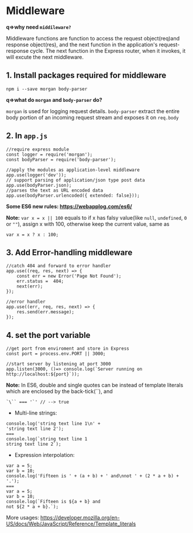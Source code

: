 # Middleware

**q=>why need `middileware?`**

Middleware functions are function to access the request object(req)and response object(res), and the next function in the application's request-response cycle. The next function in the Express router, when it invokes, it will excute the next middleware. 


## 1. Install packages required for middleware

```
npm i --save morgan body-parser
```


**q=>what do `morgan` and `body-parser` do?**

`morgan` is used for logging request details.
`body-parser` extract the entire body portion of an incoming request stream and exposes it on `req.body`


## 2. In `app.js`

```
//require express module
const logger = require('morgan');
const bodyParser = require('body-parser');

//apply the modules as application-level middleware
app.use(logger('dev'));
// support parsing of application/json type post data
app.use(bodyParser.json);
//parses the text as URL encoded data
app.use(bodyParser.urlencoded({ extended: false}));
```


**Some ES6 new rules: <https://webapplog.com/es6/>**

**Note:** `var x = x || 100` equals to if x has falsy value(like `null`, `undefined`, `0` or `""`), assign x with 100, otherwise keep the current value, same as 
```
var x = x ? x : 100;
```


## 3. Add Error-handling middleware

```
//catch 404 and forward to error handler
app.use((req, res, next) => {
    const err = new Error('Page Not Found');
    err.status =  404;
    next(err);
});

//error handler
app.use((err, req, res, next) => {
    res.send(err.message);
});
```


## 4. set the port variable
```
//get port from enviroment and store in Express
const port = process.env.PORT || 3000;

//start server by listening at port 3000
app.listen(3000, ()=> console.log(`Server running on http://localhost:${port}`));
```


**Note:** In ES6, double and single quotes can be instead of template literals which are enclosed by the back-tick(``), and

```
`\`` === '`' // --> true
```

- Multi-line strings:

```
console.log('string text line 1\n' +
'string text line 2');
===
console.log(`string text line 1
string text line 2`);
```

- Expression interpolation:
```
var a = 5;
var b = 10;
console.log('Fifteen is ' + (a + b) + ' and\nnot ' + (2 * a + b) + '.');
===
var a = 5;
var b = 10;
console.log(`Fifteen is ${a + b} and
not ${2 * a + b}.`);
```

More usages: <https://developer.mozilla.org/en-US/docs/Web/JavaScript/Reference/Template_literals>




